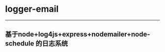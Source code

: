 # logger-email
-------------------------------------

## 基于node+log4js+express+nodemailer+node-schedule 的日志系统